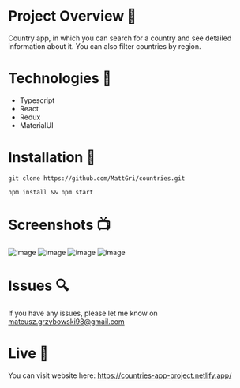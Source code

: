 # Project Overview 🎉
Country app, in which you can search for a country and see detailed information about it. You can also filter countries by region.

# Technologies 🔧

- Typescript
- React
- Redux
- MaterialUI

# Installation 💾

`git clone https://github.com/MattGri/countries.git`

`npm install && npm start`

# Screenshots 📺
![image](https://user-images.githubusercontent.com/61913031/232427645-2d279b55-ad83-470b-8cc2-eedb3a878c6e.png)
![image](https://user-images.githubusercontent.com/61913031/232427665-46196d4a-c89d-4283-a920-02b75c328915.png)
![image](https://user-images.githubusercontent.com/61913031/232427747-76d1879d-8c9a-4837-87cb-47de62e12489.png)
![image](https://user-images.githubusercontent.com/61913031/232427794-540bd24c-1eba-4857-b993-206b73cfcc24.png)

# Issues 🔍

If you have any issues, please let me know on mateusz.grzybowski98@gmail.com

# Live 📍

You can visit website here: https://countries-app-project.netlify.app/
